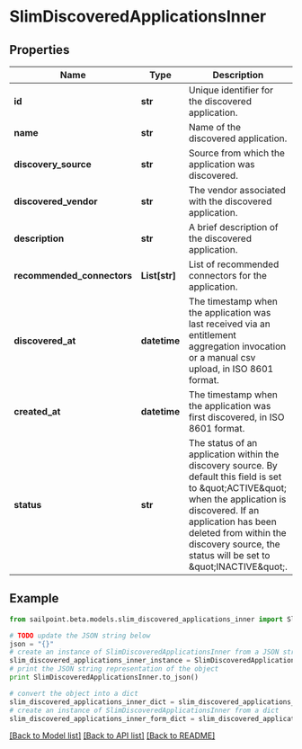 # SlimDiscoveredApplicationsInner


## Properties

Name | Type | Description | Notes
------------ | ------------- | ------------- | -------------
**id** | **str** | Unique identifier for the discovered application. | [optional] 
**name** | **str** | Name of the discovered application. | [optional] 
**discovery_source** | **str** | Source from which the application was discovered. | [optional] 
**discovered_vendor** | **str** | The vendor associated with the discovered application. | [optional] 
**description** | **str** | A brief description of the discovered application. | [optional] 
**recommended_connectors** | **List[str]** | List of recommended connectors for the application. | [optional] 
**discovered_at** | **datetime** | The timestamp when the application was last received via an entitlement aggregation invocation  or a manual csv upload, in ISO 8601 format. | [optional] 
**created_at** | **datetime** | The timestamp when the application was first discovered, in ISO 8601 format. | [optional] 
**status** | **str** | The status of an application within the discovery source.  By default this field is set to \&quot;ACTIVE\&quot; when the application is discovered.  If an application has been deleted from within the discovery source, the status will be set to \&quot;INACTIVE\&quot;. | [optional] 

## Example

```python
from sailpoint.beta.models.slim_discovered_applications_inner import SlimDiscoveredApplicationsInner

# TODO update the JSON string below
json = "{}"
# create an instance of SlimDiscoveredApplicationsInner from a JSON string
slim_discovered_applications_inner_instance = SlimDiscoveredApplicationsInner.from_json(json)
# print the JSON string representation of the object
print SlimDiscoveredApplicationsInner.to_json()

# convert the object into a dict
slim_discovered_applications_inner_dict = slim_discovered_applications_inner_instance.to_dict()
# create an instance of SlimDiscoveredApplicationsInner from a dict
slim_discovered_applications_inner_form_dict = slim_discovered_applications_inner.from_dict(slim_discovered_applications_inner_dict)
```
[[Back to Model list]](../README.md#documentation-for-models) [[Back to API list]](../README.md#documentation-for-api-endpoints) [[Back to README]](../README.md)


